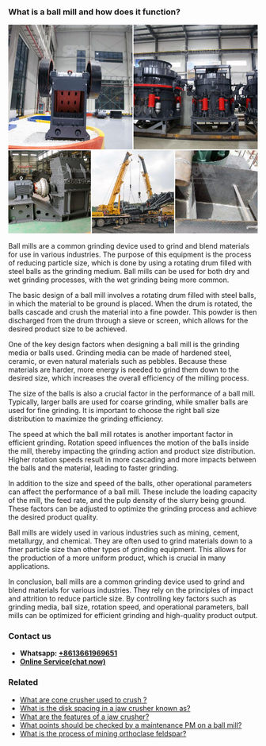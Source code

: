 <h3>What is a ball mill and how does it function?</h3><img src='1701743126.jpg' alt=''><p>Ball mills are a common grinding device used to grind and blend materials for use in various industries. The purpose of this equipment is the process of reducing particle size, which is done by using a rotating drum filled with steel balls as the grinding medium. Ball mills can be used for both dry and wet grinding processes, with the wet grinding being more common.</p><p>The basic design of a ball mill involves a rotating drum filled with steel balls, in which the material to be ground is placed. When the drum is rotated, the balls cascade and crush the material into a fine powder. This powder is then discharged from the drum through a sieve or screen, which allows for the desired product size to be achieved.</p><p>One of the key design factors when designing a ball mill is the grinding media or balls used. Grinding media can be made of hardened steel, ceramic, or even natural materials such as pebbles. Because these materials are harder, more energy is needed to grind them down to the desired size, which increases the overall efficiency of the milling process.</p><p>The size of the balls is also a crucial factor in the performance of a ball mill. Typically, larger balls are used for coarse grinding, while smaller balls are used for fine grinding. It is important to choose the right ball size distribution to maximize the grinding efficiency.</p><p>The speed at which the ball mill rotates is another important factor in efficient grinding. Rotation speed influences the motion of the balls inside the mill, thereby impacting the grinding action and product size distribution. Higher rotation speeds result in more cascading and more impacts between the balls and the material, leading to faster grinding.</p><p>In addition to the size and speed of the balls, other operational parameters can affect the performance of a ball mill. These include the loading capacity of the mill, the feed rate, and the pulp density of the slurry being ground. These factors can be adjusted to optimize the grinding process and achieve the desired product quality.</p><p>Ball mills are widely used in various industries such as mining, cement, metallurgy, and chemical. They are often used to grind materials down to a finer particle size than other types of grinding equipment. This allows for the production of a more uniform product, which is crucial in many applications.</p><p>In conclusion, ball mills are a common grinding device used to grind and blend materials for various industries. They rely on the principles of impact and attrition to reduce particle size. By controlling key factors such as grinding media, ball size, rotation speed, and operational parameters, ball mills can be optimized for efficient grinding and high-quality product output.</p><h3>Contact us</h3><ul><li><strong>Whatsapp:&nbsp;<a href="https://wa.me/8613661969651">+8613661969651</a></strong></li><li><a href="https://swt.shibang-china.com/?git&amp;zhl&amp;What is a ball mill and how does it function"><strong>Online Service(chat now)</strong></a></li></ul><h3>Related</h3><ul><li><a href='What are cone crusher used to crush .md'>What are cone crusher used to crush ?</a></li><li><a href='What is the disk spacing in a jaw crusher known as.md'>What is the disk spacing in a jaw crusher known as?</a></li><li><a href='What are the features of a jaw crusher.md'>What are the features of a jaw crusher?</a></li><li><a href='What points should be checked by a maintenance PM on a ball mill.md'>What points should be checked by a maintenance PM on a ball mill?</a></li><li><a href='What is the process of mining orthoclase feldspar.md'>What is the process of mining orthoclase feldspar?</a></li></ul>